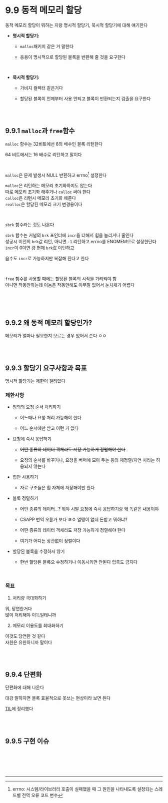 # 9.9 동적 메모리 할당

동적 메모리 할당이 뭐하는 지랑 명시적 할당기, 묵시적 할당기에 대해 얘기한다

- **명시적 할당기:**

    - `malloc`패키지 같은 거 말한다

    - 응용이 명시적으로 할당된 블록을 반환해 줄 것을 요구한다

<br>

- **묵시적 할당기:**

    - 가비지 컬렉터 같은거다

    - 할당된 블록이 언제부터 사용 안되고 블록이 반환되는지 검출을 요구한다

<br>

<br>

## 9.9.1 `malloc`과 `free`함수

`malloc` 함수는 32비트에선 8의 배수인 블록 리턴한다

64 비트에서는 16 배수로 리턴하고 말이다

<br>

`malloc`은 문제 발생시 NULL 반환하고 errno[^1] 설정한다

`malloc`은 리턴하는 메모리 초기화하지도 않는다
<br>
따로 메모리 초기화 해주거나 `calloc` 써야 한다
<br>
`calloc`은 리턴시 메모리 초기화 해준다
<br>
`realloc`은 할당된 메모리 크기 변경용이다

<br>

`sbrk` 함수라는 것도 나온다

`sbrk` 함수는 커널의 `brk` 포인터에 `incr`을 더해서 힙을 늘리거나 줄인다
<br>
성공시 이전의 `brk`값 리턴, 아니면 `-1` 리턴하고 errno를 ENOMEM으로 설정한단다
<br>
`incr`이 0이면 걍 현재 `brk`값 이턴하고

음수도 `incr`로 가능하지만 복잡해 진다고 한다

<br>

`free` 함수를 사용할 때에는 할당된 블록의 시작을 가리켜야 함
<br>
아니면 작동안하는데 이놈은 작동안해도 아무말 없어서 눈치채기 어렵다

<br><br><br>

## 9.9.2 왜 동적 메모리 할당인가?

메모리가 얼마나 필요한지 모르는 경우 있어서 쓴다 ㅇㅇ

<br><br>

## 9.9.3 할당기 요구사항과 목표

명시적 할당기는 제한이 걸려있다

### 제한사항

- 임의의 요청 순서 처리하기

    - 어느때나 요청 처리 가능해야 한다

    - 어느 순서에만 받고 이런 거 없다

- 요청에 즉시 응답하기

    - ~~어떤 종류의 데이터 객체라도 저장 가능하게 정렬해야 한다~~

    - 요청의 순서를 바꾸거나, 요청을 버퍼에 모아 두는 등의 재정렬/지연 처리는 허용되지 않는다

- 힙만 사용하기

    - 자료 구조들은 힙 자체에 저장해야만 한다

- 블록 정렬하기

    - 어떤 종류의 데이터...? 뭐야 시발 요청에 즉시 응답하기랑 왜 똑같은 내용이야

    - CSAPP 번역 오륜가 보다 ㄹㅇ 얼탱이 없네 돈받고 뭐하냐?

    - 어떤 종류의 데이터 객체라도 저장 가능하게 정렬해야 한다

    - 여기가 어디든 상관없이 정렬이다

- 할당된 블록을 수정하지 않기

    - 한번 할당된 블록으 수정하거나 이동시키면 안된다 압축도 금지다

<br>

### 목표

1. 처리량 극대화하기

뭐, 당연한거다<br>
많이 처리해야 이득일테니까

2. 메모리 이용도를 최대화하기

이것도 당연한 것 같다<br>
자원은 유한하니까 말이다

<br><br>

## 9.9.4 단편화

단편화에 대해 나온다

대강 말하자면 블록 효율적으로 못쓰는 현상이라 보면 된다

[TIL](../learn/08_1/TIL_0822.md#단편화와-메모리-활용-효율)에 정리했다

<br><br>

## 9.9.5 구현 이슈






<br><br><br><br>

___

[^1]: errno: 시스템/라이브러리 호출이 실패했을 때 그 원인을 나타내도록 설정되는 스레드별 전역 오류 코드 변수

